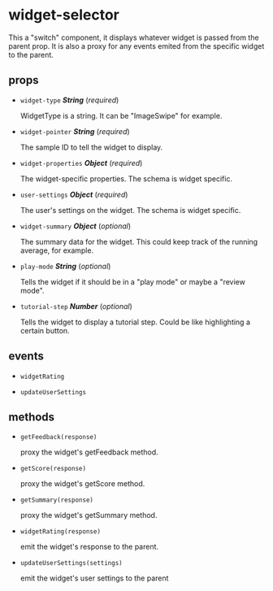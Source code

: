 # widget-selector 

This a "switch" component, it displays whatever widget is
passed from the parent prop. It is also a proxy for any events emited from
the specific widget to the parent. 

## props 

- `widget-type` ***String*** (*required*) 

  WidgetType is a string. It can be "ImageSwipe" for example. 

- `widget-pointer` ***String*** (*required*) 

  The sample ID to tell the widget to display. 

- `widget-properties` ***Object*** (*required*) 

  The widget-specific properties. The schema is widget specific. 

- `user-settings` ***Object*** (*required*) 

  The user's settings on the widget. The schema is widget specific. 

- `widget-summary` ***Object*** (*optional*) 

  The summary data for the widget.
  This could keep track of the running average, for example. 

- `play-mode` ***String*** (*optional*) 

  Tells the widget if it should be in a "play mode" or maybe a "review mode". 

- `tutorial-step` ***Number*** (*optional*) 

  Tells the widget to display a tutorial step.
  Could be like highlighting a certain button. 

## events 

- `widgetRating` 

- `updateUserSettings` 

## methods 

- `getFeedback(response)` 

  proxy the widget's getFeedback method. 

- `getScore(response)` 

  proxy the widget's getScore method. 

- `getSummary(response)` 

  proxy the widget's getSummary method. 

- `widgetRating(response)` 

  emit the widget's response to the parent. 

- `updateUserSettings(settings)` 

  emit the widget's user settings to the parent 

